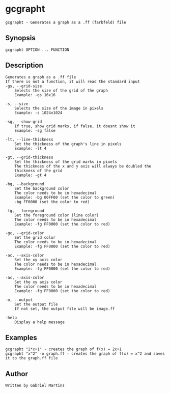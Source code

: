 # gcgrapht
    gcgrapht - Generates a graph as a .ff (farbfeld) file  

## Synopsis
    gcgrapht OPTION ... FUNCTION  

## Description
    Generates a graph as a .ff file  
    If there is not a function, it will read the standard input  
    -gs, --grid-size
        Selects the size of the grid of the graph
        Example: -gs 16x16

    -s, --size
        Selects the size of the image in pixels
        Example: -s 1024x1024

    -sg, --show-grid
        If true, show grid marks, if false, it doesnt show it
        Example: -sg false

    -lt, --line-thickness
        Set the thickness of the graph's line in pixels
        Example: -lt 4

    -gt, --grid-thickness
        Set the thickness of the grid marks in pixels
        The thickness of the x and y axis will always be doubled the 
        thickness of the grid
        Example: -gt 4

    -bg, --background
        Set the background color
        The color needs to be in hexadecimal
        Example: -bg 00FF00 (set the color to green)
        -bg FF0000 (set the color to red)

    -fg, --foreground
        Set the foreground color (line color)
        The color needs to be in hexadecimal
        Example: -fg FF0000 (set the color to red)

    -gc, --grid-color
        Set the grid color
        The color needs to be in hexadecimal
        Example: -fg FF0000 (set the color to red)

    -ac, --axis-color
        Set the xy axis color
        The color needs to be in hexadecimal
        Example: -fg FF0000 (set the color to red)

    -ac, --axis-color
        Set the xy axis color
        The color needs to be in hexadecimal
        Example: -fg FF0000 (set the color to red)

    -o, --output
        Set the output file
        If not set, the output file will be image.ff

    -help
        Display a help message 

## Examples
    gcgrapht "2*x+1" - creates the graph of f(x) = 2x+1  
    gcgrapht "x^2" -o graph.ff - creates the graph of f(x) = x^2 and saves it to the graph.ff file  
## Author
    Written by Gabriel Martins  
